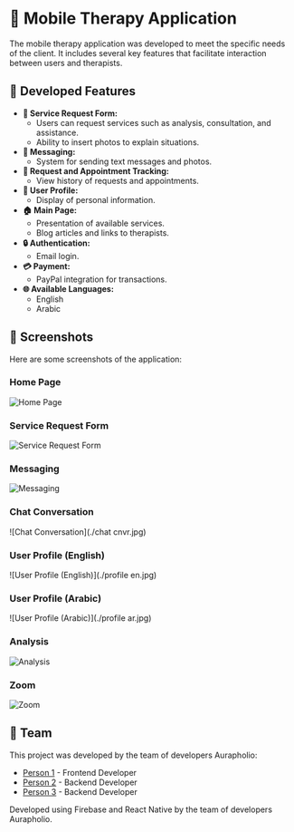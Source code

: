 # 📱 Mobile Therapy Application

The mobile therapy application was developed to meet the specific needs of the client. It includes several key features that facilitate interaction between users and therapists.

## 🌟 Developed Features

<ul>
  <li><strong>📝 Service Request Form:</strong>
    <ul>
      <li>Users can request services such as analysis, consultation, and assistance.</li>
      <li>Ability to insert photos to explain situations.</li>
    </ul>
  </li>
  <li><strong>💬 Messaging:</strong>
    <ul>
      <li>System for sending text messages and photos.</li>
    </ul>
  </li>
  <li><strong>📅 Request and Appointment Tracking:</strong>
    <ul>
      <li>View history of requests and appointments.</li>
    </ul>
  </li>
  <li><strong>👤 User Profile:</strong>
    <ul>
      <li>Display of personal information.</li>
    </ul>
  </li>
  <li><strong>🏠 Main Page:</strong>
    <ul>
      <li>Presentation of available services.</li>
      <li>Blog articles and links to therapists.</li>
    </ul>
  </li>
  <li><strong>🔒 Authentication:</strong>
    <ul>
      <li>Email login.</li>
    </ul>
  </li>
  <li><strong>💳 Payment:</strong>
    <ul>
      <li>PayPal integration for transactions.</li>
    </ul>
  </li>
  <li><strong>🌐 Available Languages:</strong>
    <ul>
      <li>English</li>
      <li>Arabic</li>
    </ul>
  </li>
</ul>

## 📸 Screenshots

Here are some screenshots of the application:

### Home Page
![Home Page](./home.jpg)

### Service Request Form
![Service Request Form](./request.jpg)

### Messaging
![Messaging](./chat.jpg)

### Chat Conversation
![Chat Conversation](./chat cnvr.jpg)

### User Profile (English)
![User Profile (English)](./profile en.jpg)

### User Profile (Arabic)
![User Profile (Arabic)](./profile ar.jpg)

### Analysis
![Analysis](./analysis.jpg)

### Zoom
![Zoom](./zoom.jpg)

## 👥 Team

This project was developed by the team of developers Aurapholio:

- [Person 1]((https://github.com/Achref23illi)) - Frontend Developer
- [Person 2](https://github.com/nourhanebndj) - Backend Developer
- [Person 3](https://github.com/person3) - Backend Developer

Developed using Firebase and React Native by the team of developers Aurapholio.

